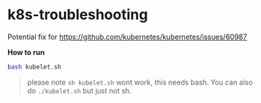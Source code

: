 # k8s-troubleshooting


Potential fix for https://github.com/kubernetes/kubernetes/issues/60987

**How to run**

```sh
bash kubelet.sh
```
> please note `sh kubelet.sh` wont work, this needs bash. You can also do `./kubelet.sh` but just not sh.
